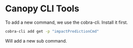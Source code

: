 # Canopy CLI Tools

To add a new command, we use the cobra-cli. Install it first.

```bash
cobra-cli add get -p "impactPredictionCmd"
```

Will add a new sub command.

